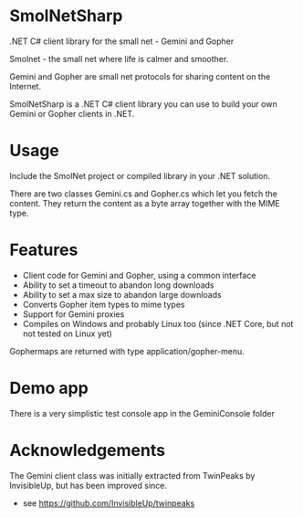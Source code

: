 # SmolNetSharp

.NET C# client library for the small net - Gemini and Gopher

Smolnet - the small net where life is calmer and smoother. 

Gemini and Gopher are small net protocols for sharing content on the Internet.

SmolNetSharp is a .NET C# client library you can use to build your own Gemini or Gopher clients in .NET.

# Usage

Include the SmolNet project or compiled library in your .NET solution.

There are two classes Gemini.cs and Gopher.cs which let you fetch the content. They return the content as a byte array together with the MIME type.

# Features

* Client code for Gemini and Gopher, using a common interface
* Ability to set a timeout to abandon long downloads
* Ability to set a max size to abandon large downloads
* Converts Gopher item types to mime types
* Support for Gemini proxies
* Compiles on Windows and probably Linux too (since .NET Core, but not not tested on Linux yet)

Gophermaps are returned with type application/gopher-menu.

# Demo app

There is a very simplistic test console app in the GeminiConsole folder

# Acknowledgements

The Gemini client class was initially extracted from TwinPeaks by InvisibleUp, but has been improved since.

* see https://github.com/InvisibleUp/twinpeaks